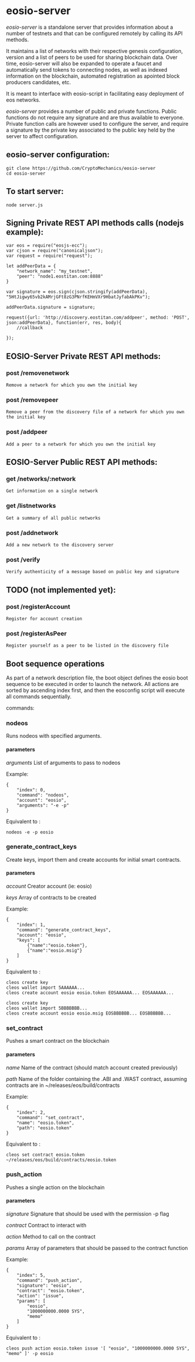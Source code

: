 # eosio-server


*eosio-server* is a standalone server that provides information about a number of testnets and that can be configured remotely by calling its API methods.

It maintains a list of networks with their respective genesis configuration, version and a list of peers to be used for sharing blockchain data. Over time, eosio-server will also be expanded to operate a faucet and automatically send tokens to connecting nodes, as well as indexed information on the blockchain, automated registration as apointed block producers candidates, etc.

It is meant to interface with eosio-script in facilitating easy deployment of eos networks.

*eosio-server* provides a number of public and private functions. Public functions do not require any signature and are thus available to everyone. Private function calls are however used to configure the server, and require a signature by the private key associated to the public key held by the server to affect configuration.

## eosio-server configuration:

```
git clone https://github.com/CryptoMechanics/eosio-server
cd eosio-server
```

## To start server:

```
node server.js

```

## Signing Private REST API methods calls (nodejs example):

```
var eos = require("eosjs-ecc");
var cjson = require("canonicaljson");
var request = require("request");

let addPeerData = {
	"network_name": "my_testnet",
	"peer": "node1.eostitan.com:8888"
}

var signature = eos.sign(cjson.stringify(addPeerData), "5HtJigwy65vb2kAMrjGFt8zG3PNrfKEHmVXr9HbatJyfabAkPKv");

addPeerData.signature = signature;

request({url: 'http://discovery.eostitan.com/addpeer', method: 'POST', json:addPeerData}, function(err, res, body){
	//callback

});

```


## EOSIO-Server Private REST API methods:

###	post /removenetwork 
	Remove a network for which you own the initial key

###	post /removepeer 
	Remove a peer from the discovery file of a network for which you own the initial key

###	post /addpeer 
	Add a peer to a network for which you own the initial key

## EOSIO-Server Public REST API methods:

###	get /networks/:network
	Get information on a single network

###	get /listnetworks 
	Get a summary of all public networks

###	post /addnetwork
	Add a new network to the discovery server

###	post /verify 
	Verify authenticity of a message based on public key and signature

## TODO (not implemented yet):

###	post /registerAccount
	Register for account creation

###	post /registerAsPeer
	Register yourself as a peer to be listed in the discovery file


## Boot sequence operations

As part of a network description file, the boot object defines the eosio boot sequence to be executed in order to launch the network. All actions are sorted by ascending index first, and then the eosconfig script will execute all commands sequentially.


commands:

### nodeos
Runs nodeos with specified arguments.

#### parameters
*arguments* 
List of arguments to pass to nodeos

Example:
```
{
	"index": 0,
	"command": "nodeos",
	"account": "eosio",
	"arguments": "-e -p"
}
```

Equivalent to : 
```
nodeos -e -p eosio
```

### generate_contract_keys
Create keys, import them and create accounts for initial smart contracts.

#### parameters
*account* 
Creator account (ie: eosio)

*keys* 
Array of contracts to be created

Example:
```
{
	"index": 1,
	"command": "generate_contract_keys",
	"account": "eosio",
	"keys": [
		{"name":"eosio.token"},
		{"name":"eosio.msig"}
	]
}
```

Equivalent to : 
```
cleos create key
cleos wallet import 5AAAAAA...
cleos create account eosio eosio.token EOSAAAAAA... EOSAAAAAA...

cleos create key
cleos wallet import 5BBBBBBB...
cleos create account eosio eosio.msig EOSBBBBBB... EOSBBBBBB...

```

### set_contract
Pushes a smart contract on the blockchain

#### parameters
*name* 
Name of the contract (should match account created previously)

*path* 
Name of the folder containing the .ABI and .WAST contract, assuming contracts are in ~/releases/eos/build/contracts

Example:
```
{
	"index": 2,
	"command": "set_contract",
	"name": "eosio.token",
	"path": "eosio.token"
}
```

Equivalent to : 
```
cleos set contract eosio.token ~/releases/eos/build/contracts/eosio.token
```

### push_action
Pushes a single action on the blockchain

#### parameters
*signature* 
Signature that should be used with the permission -p flag

*contract* 
Contract to interact with

*action* 
Method to call on the contract

*params* 
Array of parameters that should be passed to the contract function

Example:
```
{
	"index": 5,
	"command": "push_action",
	"signature": "eosio",
	"contract": "eosio.token",
	"action": "issue",
	"params": [
		"eosio",
		"1000000000.0000 SYS", 
		"memo"
	]
}
```


Equivalent to : 
```
cleos push action eosio.token issue '[ "eosio", "1000000000.0000 SYS", "memo" ]' -p eosio
```
